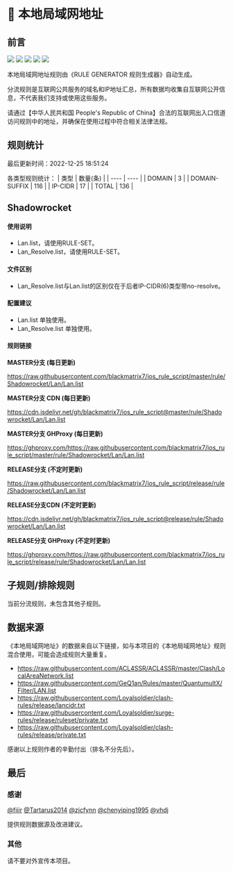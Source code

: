 # 🧸 本地局域网地址

## 前言

![](https://shields.io/badge/-移除重复规则-ff69b4) ![](https://shields.io/badge/-DOMAIN与DOMAIN--SUFFIX合并-green) ![](https://shields.io/badge/-DOMAIN--SUFFIX间合并-critical) ![](https://shields.io/badge/-DOMAIN--SUFFIX与DOMAIN--KEYWORD合并-blue) ![](https://shields.io/badge/-IP--CIDR(6)合并-blueviolet) 

本地局域网地址规则由《RULE GENERATOR 规则生成器》自动生成。

分流规则是互联网公共服务的域名和IP地址汇总，所有数据均收集自互联网公开信息，不代表我们支持或使用这些服务。

请通过【中华人民共和国 People's Republic of China】合法的互联网出入口信道访问规则中的地址，并确保在使用过程中符合相关法律法规。

## 规则统计

最后更新时间：2022-12-25 18:51:24

各类型规则统计：
| 类型 | 数量(条)  | 
| ---- | ----  |
| DOMAIN | 3  | 
| DOMAIN-SUFFIX | 116  | 
| IP-CIDR | 17  | 
| TOTAL | 136  | 


## Shadowrocket 

#### 使用说明
- Lan.list，请使用RULE-SET。
- Lan_Resolve.list，请使用RULE-SET。

#### 文件区别
- Lan_Resolve.list与Lan.list的区别仅在于后者IP-CIDR(6)类型带no-resolve。

#### 配置建议
- Lan.list 单独使用。
- Lan_Resolve.list 单独使用。

#### 规则链接
**MASTER分支 (每日更新)**

https://raw.githubusercontent.com/blackmatrix7/ios_rule_script/master/rule/Shadowrocket/Lan/Lan.list

**MASTER分支 CDN (每日更新)**

https://cdn.jsdelivr.net/gh/blackmatrix7/ios_rule_script@master/rule/Shadowrocket/Lan/Lan.list

**MASTER分支 GHProxy (每日更新)**

https://ghproxy.com/https://raw.githubusercontent.com/blackmatrix7/ios_rule_script/master/rule/Shadowrocket/Lan/Lan.list

**RELEASE分支 (不定时更新)**

https://raw.githubusercontent.com/blackmatrix7/ios_rule_script/release/rule/Shadowrocket/Lan/Lan.list

**RELEASE分支CDN (不定时更新)**

https://cdn.jsdelivr.net/gh/blackmatrix7/ios_rule_script@release/rule/Shadowrocket/Lan/Lan.list

**RELEASE分支 GHProxy (不定时更新)**

https://ghproxy.com/https://raw.githubusercontent.com/blackmatrix7/ios_rule_script/release/rule/Shadowrocket/Lan/Lan.list

## 子规则/排除规则


当前分流规则，未包含其他子规则。

## 数据来源

《本地局域网地址》的数据来自以下链接，如与本项目的《本地局域网地址》规则混合使用，可能会造成规则大量重复。

- https://raw.githubusercontent.com/ACL4SSR/ACL4SSR/master/Clash/LocalAreaNetwork.list
- https://raw.githubusercontent.com/GeQ1an/Rules/master/QuantumultX/Filter/LAN.list
- https://raw.githubusercontent.com/Loyalsoldier/clash-rules/release/lancidr.txt
- https://raw.githubusercontent.com/Loyalsoldier/surge-rules/release/ruleset/private.txt
- https://raw.githubusercontent.com/Loyalsoldier/clash-rules/release/private.txt


感谢以上规则作者的辛勤付出（排名不分先后）。

## 最后

### 感谢

[@fiiir](https://github.com/fiiir) [@Tartarus2014](https://github.com/Tartarus2014) [@zjcfynn](https://github.com/zjcfynn) [@chenyiping1995](https://github.com/chenyiping1995) [@vhdj](https://github.com/vhdj)

提供规则数据源及改进建议。

### 其他

请不要对外宣传本项目。